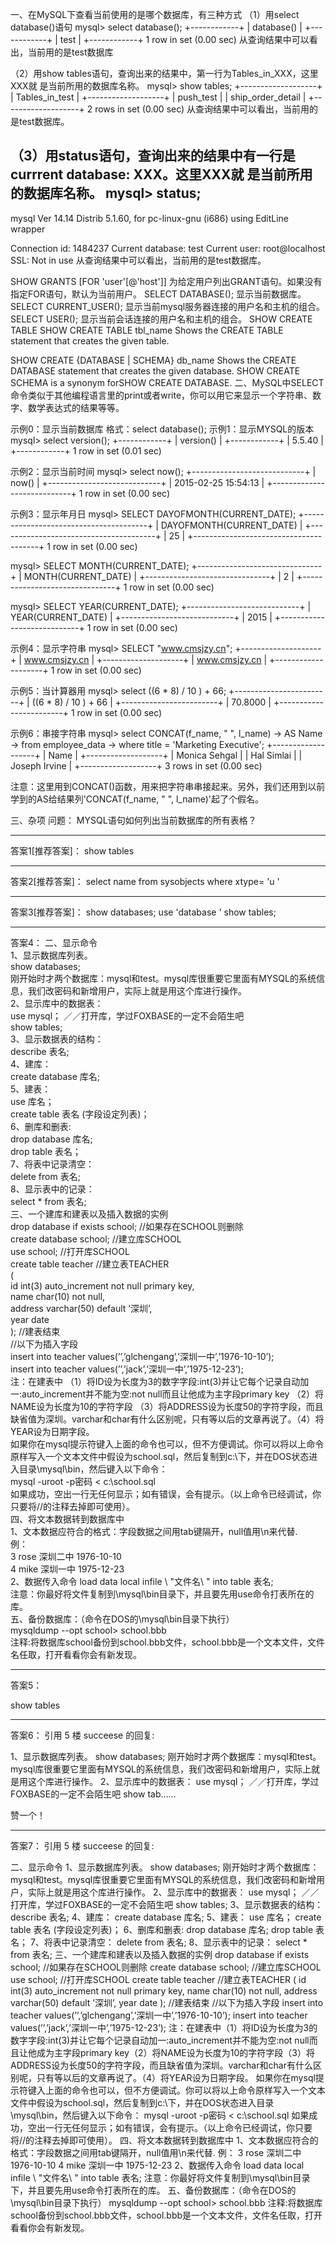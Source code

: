 一、在MySQL下查看当前使用的是哪个数据库，有三种方式
（1）用select database()语句
mysql> select database();
+------------+
| database() |
+------------+
| test       |
+------------+
1 row in set (0.00 sec)
从查询结果中可以看出，当前用的是test数据库
 
（2）用show tables语句，查询出来的结果中，第一行为Tables_in_XXX，这里XXX就
是当前所用的数据库名称。
mysql> show tables;
+-------------------+
| Tables_in_test    |
+-------------------+
| push_test         |
| ship_order_detail |
+-------------------+
2 rows in set (0.00 sec)
从查询结果中可以看出，当前用的是test数据库。
 
（3）用status语句，查询出来的结果中有一行是currrent database: XXX。这里XXX就
是当前所用的数据库名称。
mysql> status;
--------------
mysql  Ver 14.14 Distrib 5.1.60, for pc-linux-gnu (i686) using  EditLine wrapper
 
Connection id:          1484237
Current database:       test
Current user:           root@localhost
SSL:                    Not in use
从查询结果中可以看出，当前用的是test数据库。

SHOW GRANTS [FOR 'user'[@'host']]
为给定用户列出GRANT语句。如果没有指定FOR语句，默认为当前用户。
 SELECT DATABASE();
显示当前数据库。
SELECT CURRENT_USER();
显示当前mysql服务器连接的用户名和主机的组合。
SELECT USER();
显示当前会话连接的用户名和主机的组合。
SHOW CREATE TABLE
SHOW CREATE TABLE tbl_name 
Shows the CREATE TABLE statement that creates the given table.
 
SHOW CREATE {DATABASE | SCHEMA} db_name 
Shows the CREATE DATABASE statement that creates the given database. SHOW CREATE SCHEMA is a synonym forSHOW CREATE DATABASE.
二、MySQL中SELECT命令类似于其他编程语言里的print或者write，你可以用它来显示一个字符串、数字、数学表达式的结果等等。

 
示例0：显示当前数据库
格式：select database();
示例1：显示MYSQL的版本
mysql> select version();
+------------+
| version() |
+------------+
| 5.5.40     |
+------------+
1 row in set (0.01 sec)
 
示例2：显示当前时间
mysql> select now();
+----------------------------+
| now()                          |
+----------------------------+
| 2015-02-25 15:54:13 |
+----------------------------+
1 row in set (0.00 sec)
 
示例3：显示年月日
mysql> SELECT DAYOFMONTH(CURRENT_DATE);
+---------------------------------------+
| DAYOFMONTH(CURRENT_DATE) |
+---------------------------------------+
|                                             25 |
+---------------------------------------+
1 row in set (0.00 sec)
  
mysql> SELECT MONTH(CURRENT_DATE);
+-------------------------------+
| MONTH(CURRENT_DATE) |
+-------------------------------+
|                                     2 |
+-------------------------------+
1 row in set (0.00 sec)
  
mysql> SELECT YEAR(CURRENT_DATE);
+----------------------------+
| YEAR(CURRENT_DATE) |
+----------------------------+
|                            2015 |
+----------------------------+
1 row in set (0.00 sec)
 
示例4：显示字符串
mysql> SELECT "www.cmsjzy.cn";
+--------------------+
| www.cmsjzy.cn |
+--------------------+
| www.cmsjzy.cn |
+--------------------+
1 row in set (0.00 sec)
 
示例5：当计算器用
mysql> select ((6 * 8) / 10 ) + 66;
+------------------------+
| ((6 * 8) / 10 ) + 66 |
+------------------------+
|                 70.8000 |
+------------------------+
1 row in set (0.00 sec)
 
示例6：串接字符串
mysql> select CONCAT(f_name, " ", l_name) 
    -> AS Name 
    -> from employee_data 
    -> where title = 'Marketing Executive'; 
+-------------------+ 
| Name               | 
+-------------------+ 
| Monica Sehgal  | 
| Hal Simlai         | 
| Joseph Irvine   | 
+-------------------+ 
3 rows in set (0.00 sec) 
 
注意：这里用到CONCAT()函数，用来把字符串串接起来。另外，我们还用到以前学到的AS给结果列'CONCAT(f_name, " ", l_name)'起了个假名。


三、杂项
问题：
MYSQL语句如何列出当前数据库的所有表格？

-----------------------------------------------------------------------
答案1[推荐答案]：
show   tables

-----------------------------------------------------------------------
答案2[推荐答案]：
select   name 
from   sysobjects 
where   xtype= 'u '

-----------------------------------------------------------------------
答案3[推荐答案]：
show   databases; 
use   'database ' 
show   tables;

-----------------------------------------------------------------------
答案4：
二、显示命令   
1、显示数据库列表。   
show   databases;   
刚开始时才两个数据库：mysql和test。mysql库很重要它里面有MYSQL的系统信息，我们改密码和新增用户，实际上就是用这个库进行操作。   
2、显示库中的数据表：   
use   mysql；   ／／打开库，学过FOXBASE的一定不会陌生吧   
show   tables;   
3、显示数据表的结构：   
describe   表名;   
4、建库：   
create   database   库名;   
5、建表：   
use   库名；   
create   table   表名   (字段设定列表)；   
6、删库和删表:   
drop   database   库名;   
drop   table   表名；   
7、将表中记录清空：   
delete   from   表名;   
8、显示表中的记录：   
select   *   from   表名;   
三、一个建库和建表以及插入数据的实例   
drop   database   if   exists   school;   //如果存在SCHOOL则删除   
create   database   school;   //建立库SCHOOL   
use   school;   //打开库SCHOOL   
create   table   teacher   //建立表TEACHER   
(   
id   int(3)   auto_increment   not   null   primary   key,   
name   char(10)   not   null,   
address   varchar(50)   default   ’深圳’,   
year   date   
);   //建表结束   
//以下为插入字段   
insert   into   teacher   values(’’,’glchengang’,’深圳一中’,’1976-10-10’);   
insert   into   teacher   values(’’,’jack’,’深圳一中’,’1975-12-23’);   
注：在建表中
（1）将ID设为长度为3的数字字段:int(3)并让它每个记录自动加一:auto_increment并不能为空:not   null而且让他成为主字段primary   key
（2）将NAME设为长度为10的字符字段
（3）将ADDRESS设为长度50的字符字段，而且缺省值为深圳。varchar和char有什么区别呢，只有等以后的文章再说了。（4）将YEAR设为日期字段。   
如果你在mysql提示符键入上面的命令也可以，但不方便调试。你可以将以上命令原样写入一个文本文件中假设为school.sql，然后复制到c:\\下，并在DOS状态进入目录\\mysql\\bin，然后键入以下命令：   
mysql   -uroot   -p密码   <   c:\\school.sql   
如果成功，空出一行无任何显示；如有错误，会有提示。（以上命令已经调试，你只要将//的注释去掉即可使用）。   
四、将文本数据转到数据库中   
1、文本数据应符合的格式：字段数据之间用tab键隔开，null值用\\n来代替.   
例：   
3   rose   深圳二中   1976-10-10   
4   mike   深圳一中   1975-12-23   
2、数据传入命令   load   data   local   infile   \ "文件名\ "   into   table   表名;   
注意：你最好将文件复制到\\mysql\\bin目录下，并且要先用use命令打表所在的库。   
五、备份数据库：（命令在DOS的\\mysql\\bin目录下执行）   
mysqldump   --opt   school> school.bbb   
注释:将数据库school备份到school.bbb文件，school.bbb是一个文本文件，文件名任取，打开看看你会有新发现。   

-----------------------------------------------------------------------
答案5：

show   tables

-----------------------------------------------------------------------
答案6：
引用 5 楼 succeese 的回复:

1、显示数据库列表。 
show databases; 
刚开始时才两个数据库：mysql和test。mysql库很重要它里面有MYSQL的系统信息，我们改密码和新增用户，实际上就是用这个库进行操作。 
2、显示库中的数据表： 
use mysql； ／／打开库，学过FOXBASE的一定不会陌生吧 
show tab……


赞一个！

-----------------------------------------------------------------------
答案7：
引用 5 楼 succeese 的回复:

二、显示命令 
1、显示数据库列表。 
show databases; 
刚开始时才两个数据库：mysql和test。mysql库很重要它里面有MYSQL的系统信息，我们改密码和新增用户，实际上就是用这个库进行操作。 
2、显示库中的数据表： 
use mysql； ／／打开库，学过FOXBASE的一定不会陌生吧 
show tables; 
3、显示数据表的结构： 
describe 表名; 
4、建库： 
create database 库名; 
5、建表： 
use 库名； 
create table 表名 (字段设定列表)； 
6、删库和删表: 
drop database 库名; 
drop table 表名； 
7、将表中记录清空： 
delete from 表名; 
8、显示表中的记录： 
select * from 表名; 
三、一个建库和建表以及插入数据的实例 
drop database if exists school; //如果存在SCHOOL则删除 
create database school; //建立库SCHOOL 
use school; //打开库SCHOOL 
create table teacher //建立表TEACHER 
( 
id int(3) auto_increment not null primary key, 
name char(10) not null, 
address varchar(50) default ’深圳’, 
year date 
); //建表结束 
//以下为插入字段 
insert into teacher values(’’,’glchengang’,’深圳一中’,’1976-10-10’); 
insert into teacher values(’’,’jack’,’深圳一中’,’1975-12-23’); 
注：在建表中（1）将ID设为长度为3的数字字段:int(3)并让它每个记录自动加一:auto_increment并不能为空:not null而且让他成为主字段primary key（2）将NAME设为长度为10的字符字段（3）将ADDRESS设为长度50的字符字段，而且缺省值为深圳。varchar和char有什么区别呢，只有等以后的文章再说了。（4）将YEAR设为日期字段。 
如果你在mysql提示符键入上面的命令也可以，但不方便调试。你可以将以上命令原样写入一个文本文件中假设为school.sql，然后复制到c:\\下，并在DOS状态进入目录\\mysql\\bin，然后键入以下命令： 
mysql -uroot -p密码 < c:\\school.sql 
如果成功，空出一行无任何显示；如有错误，会有提示。（以上命令已经调试，你只要将//的注释去掉即可使用）。 
四、将文本数据转到数据库中 
1、文本数据应符合的格式：字段数据之间用tab键隔开，null值用\\n来代替. 
例： 
3 rose 深圳二中 1976-10-10 
4 mike 深圳一中 1975-12-23 
2、数据传入命令 load data local infile \ "文件名\ " into table 表名; 
注意：你最好将文件复制到\\mysql\\bin目录下，并且要先用use命令打表所在的库。 
五、备份数据库：（命令在DOS的\\mysql\\bin目录下执行） 
mysqldump --opt school> school.bbb 
注释:将数据库school备份到school.bbb文件，school.bbb是一个文本文件，文件名任取，打开看看你会有新发现。 